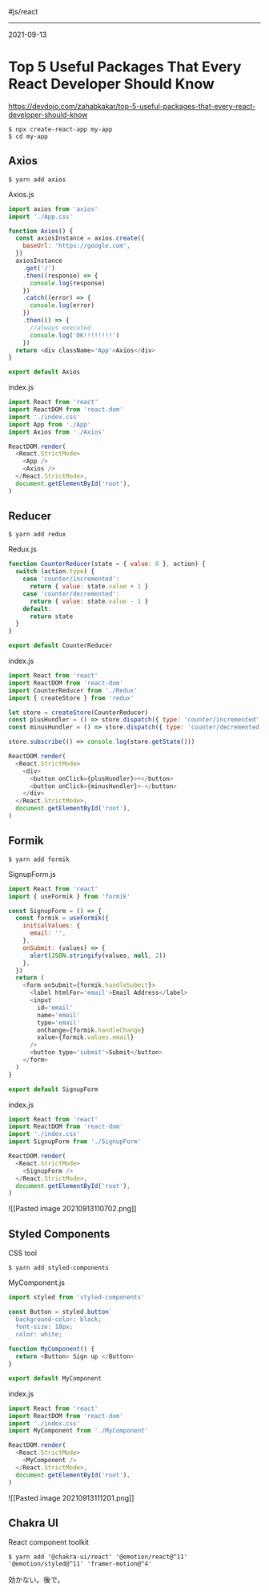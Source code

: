 #js/react 

---
2021-09-13

# Top 5 Useful Packages That Every React Developer Should Know

https://devdojo.com/zahabkakar/top-5-useful-packages-that-every-react-developer-should-know

```shell
$ npx create-react-app my-app
$ cd my-app
```

## Axios
```shell
$ yarn add axios
```

Axios.js

```js
import axios from 'axios'
import './App.css'

function Axios() {
  const axiosInstance = axios.create({
    baseUrl: 'https://google.com',
  })
  axiosInstance
    .get('/')
    .then((response) => {
      console.log(response)
    })
    .catch((error) => {
      console.log(error)
    })
    .then(() => {
      //always executed
      console.log('OK!!!!!!!!')
    })
  return <div className='App'>Axios</div>
}

export default Axios
```

index.js
```js
import React from 'react'
import ReactDOM from 'react-dom'
import './index.css'
import App from './App'
import Axios from './Axios'

ReactDOM.render(
  <React.StrictMode>
    <App />
    <Axios />
  </React.StrictMode>,
  document.getElementById('root'),
)
```

## Reducer

```shell
$ yarn add redux
```

Redux.js

```js
function CounterReducer(state = { value: 0 }, action) {
  switch (action.type) {
    case 'counter/incremented':
      return { value: state.value + 1 }
    case 'counter/decremented':
      return { value: state.value - 1 }
    default:
      return state
  }
}

export default CounterReducer
```

index.js

```js
import React from 'react'
import ReactDOM from 'react-dom'
import CounterReducer from './Redux'
import { createStore } from 'redux'

let store = createStore(CounterReducer)
const plusHundler = () => store.dispatch({ type: 'counter/incremented' })
const minusHundler = () => store.dispatch({ type: 'counter/decremented' })

store.subscribe(() => console.log(store.getState()))

ReactDOM.render(
  <React.StrictMode>
    <div>
      <button onClick={plusHundler}>+</button>
      <button onClick={minusHundler}>-</button>
    </div>
  </React.StrictMode>,
  document.getElementById('root'),
)
```

## Formik

```shell
$ yarn add formik
```

SignupForm.js

```js
import React from 'react'
import { useFormik } from 'formik'

const SignupForm = () => {
  const formik = useFormik({
    initialValues: {
      email: '',
    },
    onSubmit: (values) => {
      alert(JSON.stringify(values, null, 2))
    },
  })
  return (
    <form onSubmit={formik.handleSubmit}>
      <label htmlFor='email'>Email Address</label>
      <input
        id='email'
        name='email'
        type='email'
        onChange={formik.handleChange}
        value={formik.values.email}
      />
      <button type='submit'>Submit</button>
    </form>
  )
}

export default SignupForm
```

index.js

```js
import React from 'react'
import ReactDOM from 'react-dom'
import './index.css'
import SignupForm from './SignupForm'

ReactDOM.render(
  <React.StrictMode>
    <SignupForm />
  </React.StrictMode>,
  document.getElementById('root'),
)
```

![[Pasted image 20210913110702.png]]

## Styled Components

CSS tool

```shell
$ yarn add styled-components
```

MyComponent.js

```js
import styled from 'styled-components'

const Button = styled.button`
  background-color: black;
  font-size: 18px;
  color: white;
`
function MyComponent() {
  return <Button> Sign up </Button>
}

export default MyComponent

```

index.js

```js
import React from 'react'
import ReactDOM from 'react-dom'
import './index.css'
import MyComponent from './MyComponent'

ReactDOM.render(
  <React.StrictMode>
    <MyComponent />
  </React.StrictMode>,
  document.getElementById('root'),
)

```

![[Pasted image 20210913111201.png]]

## Chakra UI
React component toolkit

```shell
$ yarn add '@chakra-ui/react' '@emotion/react@^11' '@emotion/styled@^11' 'framer-motion@^4'
```

効かない。後で。


